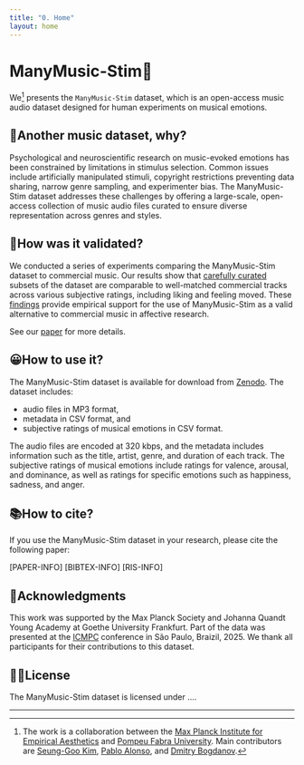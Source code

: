 ```yaml
---
title: "0. Home"
layout: home
---
```


# ManyMusic-Stim🎵
<!-- # ManyMusic-Stim: An Open-access Music Audio Dataset for Human Experiments on Musical Emotions -->

We[^1] presents the `ManyMusic-Stim` dataset, which is an open-access music audio dataset designed for human experiments on musical emotions.

## 🤔Another music dataset, why?
Psychological and neuroscientific research on music-evoked emotions has been constrained by limitations in stimulus selection. Common issues include artificially manipulated stimuli, copyright restrictions preventing data sharing, narrow genre sampling, and experimenter bias. The ManyMusic-Stim dataset addresses these challenges by offering a large-scale, open-access collection of music audio files curated to ensure diverse representation across genres and styles.

## 🔬How was it validated?
We conducted a series of experiments comparing the ManyMusic-Stim dataset to commercial music. Our results show that [carefully curated](/stim/plots_music.html) subsets of the dataset are comparable to well-matched commercial tracks across various subjective ratings, including liking and feeling moved. These [findings](/stim/plots_bhv.html) provide empirical support for the use of ManyMusic-Stim as a valid alternative to commercial music in affective research.

See our [paper] for more details.


## 😀How to use it?
The ManyMusic-Stim dataset is available for download from [Zenodo].
The dataset includes: 

- audio files in MP3 format, 
- metadata in CSV format, and 
- subjective ratings of musical emotions in CSV format.

The audio files are encoded at 320 kbps, and the metadata includes information such as the title, artist, genre, and duration of each track.
The subjective ratings of musical emotions include ratings for valence, arousal,
and dominance, as well as ratings for specific emotions such as happiness, sadness, and anger.

## 📚How to cite?
If you use the ManyMusic-Stim dataset in your research, please cite the following paper:

[PAPER-INFO]
[BIBTEX-INFO]
[RIS-INFO]

## 🙏Acknowledgments
This work was supported by the Max Planck Society and Johanna Quandt Young Academy at Goethe University Frankfurt. 
Part of the data was presented at the [ICMPC] conference in São Paulo, Braizil, 2025.
We thank all participants for their contributions to this dataset.

## 👩‍⚖️License
The ManyMusic-Stim dataset is licensed under ....


<!-- (CC BY-NC-SA 4.0 International License)[https://creativecommons.org/licenses/by-nc-sa/4.0/]. This means you are free to share and adapt the dataset for non-commercial purposes, as long as you give appropriate credit, provide a link to the license, and indicate if changes were made. You may not use the material for commercial purposes. -->

----

[^1]: The work is a collaboration between the [Max Planck Institute for Empirical Aesthetics](https://www.aesthetics.mpg.de/en.html) and [Pompeu Fabra University](https://www.upf.edu/web/mtg). Main contributors are [Seung-Goo Kim](https://github.com/seunggookim/), [Pablo Alonso](https://github.com/palonso), and [Dmitry Bogdanov](https://github.com/dbogdanov).


<!-- The dataset is part of the [ManyMusic project](https://www.aesthetics.mpg.de/en/research/projects/manymusic.html). -->

<!--
[Just the Docs]: https://just-the-docs.github.io/just-the-docs/
[GitHub Pages]: https://docs.github.com/en/pages
[README]: https://github.com/just-the-docs/just-the-docs-template/blob/main/README.md
[Jekyll]: https://jekyllrb.com
[GitHub Pages / Actions workflow]: https://github.blog/changelog/2022-07-27-github-pages-custom-github-actions-workflows-beta/
[use this template]: https://github.com/just-the-docs/just-the-docs-template/generate -->
[Zenodo]: https://zenodo.org/record/1234567
[paper]: paper-link
[ICMPC]: https://www.icmpc.org/
